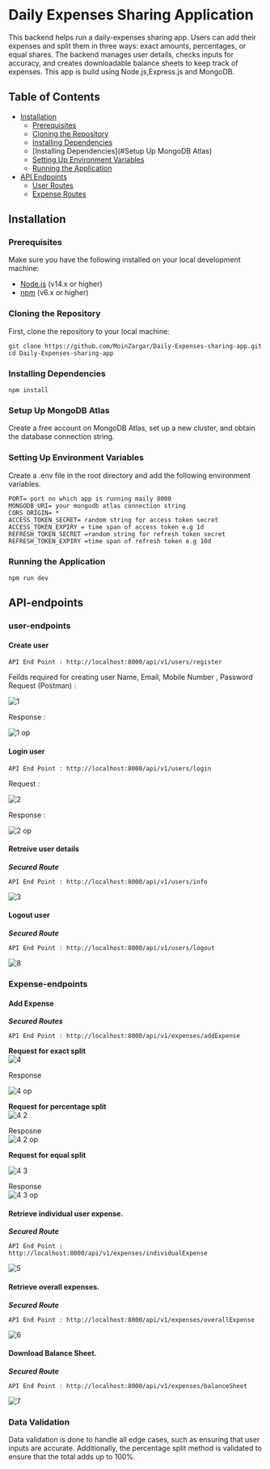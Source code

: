 # Daily Expenses Sharing Application

This backend helps run a daily-expenses sharing app. Users can add their expenses and split them in three ways: exact amounts, percentages, or equal shares. The backend manages user details, checks inputs for accuracy, and creates downloadable balance sheets to keep track of expenses. This app is build using Node.js,Express.js and MongoDB.



## Table of Contents

- [Installation](#installation)
  - [Prerequisites](#prerequisites)
  - [Cloning the Repository](#cloning-the-repository)
  - [Installing Dependencies](#installing-dependencies)
  - [Installing Dependencies](#Setup Up MongoDB Atlas)
  - [Setting Up Environment Variables](#setting-up-environment-variables)
  - [Running the Application](#running-the-application)
- [API Endpoints](#api-endpoints)
  - [User Routes](#user-routes)
  - [Expense Routes](#expense-routes)


## Installation

### Prerequisites

Make sure you have the following installed on your local development machine:

- [Node.js](https://nodejs.org/) (v14.x or higher)
- [npm](https://www.npmjs.com/) (v6.x or higher)


### Cloning the Repository

First, clone the repository to your local machine:

```
git clone https://github.com/MoinZargar/Daily-Expenses-sharing-app.git
cd Daily-Expenses-sharing-app
```
### Installing Dependencies
```
npm install
```
### Setup Up MongoDB Atlas

Create a free account on MongoDB Atlas, set up a new cluster, and obtain the database connection string.


### Setting Up Environment Variables

Create a .env file in the root directory and add the following environment variables.

```
PORT= port on which app is running maily 8000
MONGODB_URI= your mongodb atlas connection string
CORS_ORIGIN= * 
ACCESS_TOKEN_SECRET= random string for access token secret
ACCESS_TOKEN_EXPIRY = time span of access token e.g 1d
REFRESH_TOKEN_SECRET =random string for refresh token secret
REFRESH_TOKEN_EXPIRY =time span of refresh token e.g 10d
```

### Running the Application

```
npm run dev 
```

## API-endpoints
### user-endpoints

#### Create user
```
API End Point : http://localhost:8000/api/v1/users/register
```
Feilds required for creating user
Name, Email, Mobile Number , Password
Request (Postman) : <br>

![1](https://github.com/user-attachments/assets/bfe895ce-7d97-4d6b-bc11-1803fc3dda85)

Response : <br>

![1 op](https://github.com/user-attachments/assets/9ff2a8af-945c-4fab-bb83-7500c93e1870)


#### Login user
```
API End Point : http://localhost:8000/api/v1/users/login
```
Request : <br>

![2](https://github.com/user-attachments/assets/7050b7a1-8a05-4c58-a826-59300fdc18a9)

Response : <br>

![2 op](https://github.com/user-attachments/assets/94e70c92-9f6f-4669-b9da-316b3eb54223)

#### Retreive user details   
***Secured Route***
```
API End Point : http://localhost:8000/api/v1/users/info
```

![3](https://github.com/user-attachments/assets/3e4e4585-1ab4-487e-adb6-31712ce0f74d)

#### Logout user
***Secured Route***
```
API End Point : http://localhost:8000/api/v1/users/logout
```
![8](https://github.com/user-attachments/assets/af2afe7b-e195-43fd-84bc-8f083fdd92d6)

### Expense-endpoints

#### Add Expense
***Secured Routes***
```
API End Point : http://localhost:8000/api/v1/expenses/addExpense
```

**Request  for exact split** <br>
![4](https://github.com/user-attachments/assets/eed89ef0-aa03-4018-ab2b-9ec069c9037c)

Response <br>

![4 op](https://github.com/user-attachments/assets/b52a4ef1-40f9-47b4-9574-eb8d8538e28b)

**Request  for percentage split** <br>
![4 2](https://github.com/user-attachments/assets/620e5e61-b445-471c-bea9-57b3f044d05c)

Resposne <br>
![4 2 op](https://github.com/user-attachments/assets/8d62ce80-5237-4396-a633-939d0134991f)

**Request  for equal split**  <br>

![4 3](https://github.com/user-attachments/assets/5c81e5e7-41dd-472c-8753-e3d301638128)

Response <br>
![4 3 op](https://github.com/user-attachments/assets/6f1b9bdd-ff53-4a6a-9e1a-c689eeec5ba4)

#### Retrieve individual user expense. 
***Secured Route***
```
API End Point : http://localhost:8000/api/v1/expenses/individualExpense

```

![5](https://github.com/user-attachments/assets/08237e70-2d89-4deb-8f0e-9be40df4e9d7)




#### Retrieve overall expenses. 
***Secured Route***
```
API End Point : http://localhost:8000/api/v1/expenses/overallExpense
```

![6](https://github.com/user-attachments/assets/89562ca7-25a9-4412-b224-4f8ac20b24a6)


#### Download Balance Sheet.
***Secured Route***
```
API End Point : http://localhost:8000/api/v1/expenses/balanceSheet
```
![7](https://github.com/user-attachments/assets/3e79c37e-23bf-4950-b2ea-836e768c0fb8)


### Data Validation
Data validation is done to handle all edge cases, such as ensuring that user inputs are accurate. Additionally, the percentage split method is validated to ensure that the total adds up to 100%.